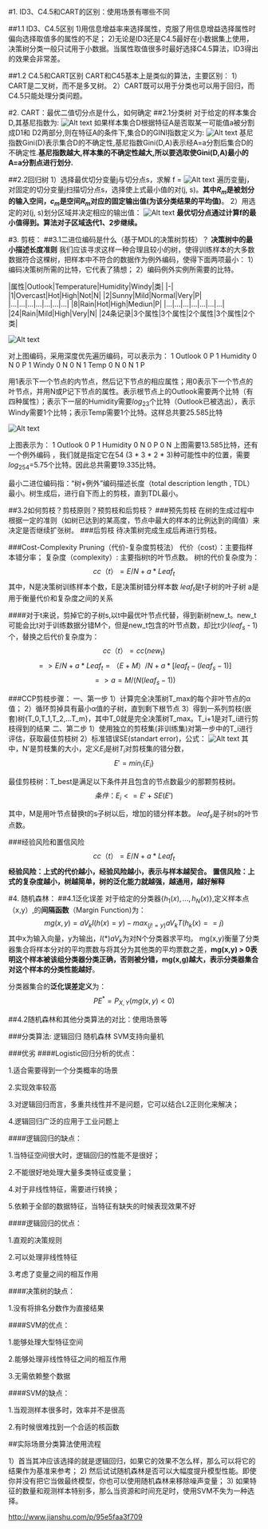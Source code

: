 #1.	ID3、C4.5和CART的区别：使用场景有哪些不同

##1.1 ID3、C4.5区别
 1)用信息增益率来选择属性，克服了用信息增益选择属性时偏向选择取值多的属性的不足；
 2)无论是ID3还是C4.5最好在小数据集上使用，决策树分类一般只试用于小数据。当属性取值很多时最好选择C4.5算法，ID3得出的效果会非常差。

##1.2 C4.5和CART区别
CART和C45基本上是类似的算法，主要区别：
1）CART是二叉树，而不是多叉树。 
2）CART既可以用于分类也可以用于回归，而C4.5只能处理分类问题。


#2.	CART：最优二值切分点是什么，如何确定
##2.1分类树
对于给定的样本集合D,其基尼指数为: 
![Alt text](./1466734430740.png)
如果样本集合D根据特征A是否取某一可能值a被分割成D1和 D2两部分,则在特征A的条件下,集合D的GINI指数定义为:
![Alt text](./1466734497697.png)
基尼指数Gini(D)表示集合D的不确定性,基尼指数Gini(D,A)表示经A=a分割后集合D的不确定性.**基尼指数越大,样本集的不确定性越大,所以要选取使Gini(D,A)最小的A=a分割点进行划分.**

##2.2回归树
1）选择最优切分变量j与切分点s，求解
f = ![Alt text](./1466737008222.png)
遍历变量j，对固定的切分变量j扫描切分点s，选择使上式最小值的对(j, s)。**其中$R_m$是被划分的输入空间，$c_m$是空间$R_m$对应的固定输出值(为该分类结果的平均值)**。
2）用选定的对(j, s)划分区域并决定相应的输出值：
![Alt text](./1466737170538.png) 
**最优切分点通过计算f的最小值得到。算法对子区域迭代1、2步继续。**


#3.	剪枝：
##3.1二进位编码是什么（基于MDL的决策树剪枝）？
**决策树中的最小描述长度准则**
我们应该寻求这样一种合理且较小的树，使得训练样本的大多数数据符合这棵树，把样本中不符合的数据作为例外编码，使得下面两项最小：
1）编码决策树所需的比特，它代表了猜想；
2）编码例外实例所需要的比特。

|属性|Outlook|Temperature|Humidity|Windy|类|
|-|
|1|Overcast|Hot|High|Not|N|
|2|Sunny|Mild|Normal|Very|P|
|...|...|...|...|...|...|...|
|8|Rain|Hot|High|Mediun|P|
|...|...|...|...|...|...|...|
|24|Rain|Mild|High|Very|N|
|24条记录|3个属性|3个属性|2个属性|3个属性|2个类|

![Alt text](./1466753190177.png)

对上图编码，采用深度优先遍历编码，可以表示为：
1 Outlook 0 P 1 Humidity 0 N 0 P 1 Windy 0 N 0 N 1 Temp 0 N 0 N 1 P

用1表示下一个节点的内节点，然后记下节点的相应属性；用0表示下一个节点的叶节点，并用N或P记下节点的属性。表示根节点上的Outlook需要两个比特（有四种属性）；表示下一层的Humidity需要$log_23$个比特（Outlook已被选出），表示Windy需要1个比特；表示Temp需要1个比特。这样总共要25.585比特

![Alt text](./1466753800265.png)

上图表示为：
1 Outlook 0 P 1 Humidity 0 N 0 P 0 N
上图需要13.585比特，还有一个例外编码 ，我们就是指定它在54 (3 * 3 * 2 * 3)种可能性中的位置，需要$log_254$=5.75个比特。因此总共需要19.335比特。

最小二进位编码指：“树+例外”编码描述长度（total description length , TDL）最小。树生成后，进行自下而上的剪枝，直到TDL最小。

##3.2如何剪枝？剪枝原则？预剪枝和后剪枝？
###预先剪枝
在树的生成过程中根据一定的准则（如树已达到的某高度，节点中最大的样本的比例达到的阈值）来决定是否继续扩张树。
###后剪枝
待决策树完成生成后再进行剪枝。

###Cost-Complexity Pruning（代价-复杂度剪枝法）
代价（cost）：主要指样本错分率；
复杂度（complexity）: 主要指树t的叶节点数。
树t的代价复杂度为：
$$cc（t）= E/N + a * Leaf_t $$
其中，N是决策树训练样本个数，E是决策树错分样本数
$leaf_t$是t子树的叶子树
a是用于衡量代价和复杂度之间的关系

####对于t来说，剪掉它的子树s,以t中最优叶节点代替，得到新树new_t。new_t可能会比t对于训练数据分错M个，但是new_t包含的叶节点数，却比t少($leaf_s$ - 1)个，替换之后代价复杂度为：
$$cc（t）= cc(new_t)  $$
$$=>  E/N + a * Leaf_t = （E+M）/N +　a * [leaf_t - (leaf_s - 1)]$$
$$=> a = M / (N(leaf_s - 1))$$

###CCP剪枝步骤：
一、第一步
1）计算完全决策树T_max的每个非叶节点的α值；
2）循环剪掉具有最小α值的子树，直到剩下根节点
3）得到一系列剪枝(嵌套)树{T_0,T_1,T_2,…T_m}，其中T_0就是完全决策树T_max。T_i+1是对T_i进行剪枝得到的结果
二、第二步
1）使用独立的剪枝集(非训练集)对第一步中的T_i进行评估，获取最佳剪枝树
2）标准错误SE(standart error)，公式：
![Alt text](./1466756653263.png)
其中，N'是剪枝集的大小，定义$E_i$是树$T_i$对剪枝集的错分数，
$$E' = min_i \{E_i\}$$

最佳剪枝树：T_best是满足以下条件并且包含的节点数最少的那颗剪枝树。
$$条件：E_i <= E' + SE(E')$$

其中，M是用叶节点替换t的s子树以后，增加的错分样本数。
$leaf_s$是子树s的叶节点数。

###经验风险和置信风险
$$cc（t）= E/N + a * Leaf_t $$
**经验风险：上式的代价越小，经验风险越小，表示与样本越契合。**
**置信风险：上式的复杂度越小，树越简单，树的泛化能力就越强，越通用，越好解释**

#4.	随机森林：
##4.1泛化误差
对于给定的分类器{$h_1(x), ..., h_N(x)$},定义样本点（x,y）,的**间隔函数**（Margin Function)为：
$$mg(x,y) = aV_kI(h(x) = y) - max_{(j != y)} aV_kT(h_k(x) == j)$$
其中x为输入向量，y为输出，$I(*)aV_k$为对N个分类器求平均。
mg(x,y)衡量了分类器集合将样本分对的平均票数与将其分为其他类的平均票数之差，**mg(x,y) > 0表明这个样本被该组分类器分类正确，否则被分错，mg(x,g)越大，表示分类器集合对这个样本的分类性能越好**。

分类器集合的**泛化误差定义**为：
$$PE^* = P_{X, Y} (mg(x, y) < 0)$$


##4.2随机森林和其他分类算法的对比：使用场景等

###分类算法:
逻辑回归
随机森林
SVM支持向量机

###优劣
####Logistic回归分析的优点：

1.适合需要得到一个分类概率的场景

2.实现效率较高

3.对逻辑回归而言，多重共线性并不是问题，它可以结合L2正则化来解决；

4.逻辑回归广泛的应用于工业问题上



####逻辑回归的缺点：

1.当特征空间很大时，逻辑回归的性能不是很好；

2.不能很好地处理大量多类特征或变量；

4.对于非线性特征，需要进行转换；

5.依赖于全部的数据特征，当特征有缺失的时候表现效果不好

####逻辑回归的优点：

1.直观的决策规则

2.可以处理非线性特征

3.考虑了变量之间的相互作用

####决策树的缺点：

1.没有将排名分数作为直接结果

####SVM的优点：

1.能够处理大型特征空间

2.能够处理非线性特征之间的相互作用

3.无需依赖整个数据

####SVM的缺点：

1.当观测样本很多时，效率并不是很高

2.有时候很难找到一个合适的核函数

##实际场景分类算法使用流程

1）首当其冲应该选择的就是逻辑回归，如果它的效果不怎么样，那么可以将它的结果作为基准来参考；
2)  然后试试随机森林是否可以大幅度提升模型性能。即使你并没有把它当做最终模型，你也可以使用随机森林来移除噪声变量；
3) 如果特征的数量和观测样本特别多，那么当资源和时间充足时，使用SVM不失为一种选择。


http://www.jianshu.com/p/95e5faa3f709
